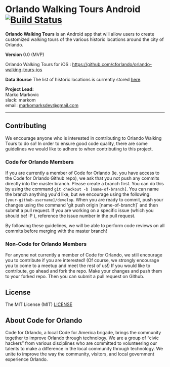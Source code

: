 # Orlando Walking Tours Android  [![Build Status](https://travis-ci.org/cforlando/orlando-walking-tours-android.svg?branch=master)](https://travis-ci.org/cforlando/orlando-walking-tours-android)

**Orlando Walking Tours** is an Android app that will allow users to create customized walking tours of the various historic locations around the city of Orlando. 

**Version** 0.0 (MVP)

Orlando Walking Tours for iOS : https://github.com/cforlando/orlando-walking-tours-ios

**Data Source** 
The list of historic locations is currently stored [here](https://brigades.opendatanetwork.com/dataset/Orlando-Historical-Landmarks/hzkr-id6u).

**Project Lead:**  
Marko Markovic  
slack: markom  
email: markomarksdev@gmail.com

---

## Contributing

We encourage anyone who is interested in contributing to Orlando Walking Tours to do so!  In order to ensure good code quality, there are some guidelines we would like to adhere to when contributing to this project. 

### Code for Orlando Members
If you are currently a member of Code for Orlando (ie. you have access to the Code for Orlando Github repo), we ask that you not push any commits directly into the master branch.  Please create a branch first.  You can do this by using the command `git checkout -b [name-of-branch]`.  You can name the branch anything you'd like, but we encourage using the following: `[your-github-username]/develop`.  When you are ready to commit, push your changes using the command 'git push origin [name-of-branch]` and then submit a pull request.  If you are working on a specific issue (which you should be! :P ), reference the issue number in the pull request.

By following these guidelines, we will be able to perform code reviews on all commits before merging with the master branch!

### Non-Code for Orlando Members
For anyone not currently a member of Code for Orlando, we still encourage you to contribute if you are interested!  (Of course, we strongly encourage you to come to a meetup and meet the rest of us!)  If you would like to contribute, go ahead and fork the repo.  Make your changes and push them to your forked repo.  Then you can submit a pull request on Github.

## License
The MIT License (MIT)
[LICENSE](https://github.com/cforlando/orlando-walking-tours-android/blob/master/LICENSE)

## About Code for Orlando

Code for Orlando, a local Code for America brigade, brings the community together to improve Orlando through technology. We are a group of “civic hackers” from various disciplines who are committed to volunteering our talents to make a difference in the local community through technology. We unite to improve the way the community, visitors, and local government experience Orlando.

